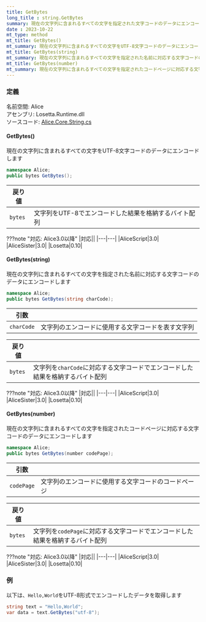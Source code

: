 ```yaml
---
title: GetBytes
long_title : string.GetBytes
summary: 現在の文字列に含まれるすべての文字を指定された文字コードのデータにエンコードします
date : 2023-10-22
mt_type: method
mt_title: GetBytes()
mt_summary: 現在の文字列に含まれるすべての文字をUTF-8文字コードのデータにエンコードします
mt_title: GetBytes(string)
mt_summary: 現在の文字列に含まれるすべての文字を指定された名前に対応する文字コードのデータにエンコードします
mt_title: GetBytes(number)
mt_summary: 現在の文字列に含まれるすべての文字を指定されたコードページに対応する文字コードのデータにエンコードします
---
```


### 定義
名前空間: Alice<br/>
アセンブリ: Losetta.Runtime.dll<br/>
ソースコード: [Alice.Core.String.cs](https://github.com/WSOFT-Project/Losetta/blob/master/Losetta.Runtime/Core/Extension/Alice.Core.String.cs)

#### GetBytes()

現在の文字列に含まれるすべての文字をUTF-8文字コードのデータにエンコードします

```cs title="AliceScript"
namespace Alice;
public bytes GetBytes();
```

|戻り値| |
|-|-|
|`bytes`|文字列をUTF-8でエンコードした結果を格納するバイト配列|

???note "対応: Alice3.0以降"
    |対応||
    |---|---|
    |AliceScript|3.0|
    |AliceSister|3.0|
    |Losetta|0.10|

#### GetBytes(string)

現在の文字列に含まれるすべての文字を指定された名前に対応する文字コードのデータにエンコードします

```cs title="AliceScript"
namespace Alice;
public bytes GetBytes(string charCode);
```

|引数| |
|-|-|
|`charCode`|文字列のエンコードに使用する文字コードを表す文字列|

|戻り値| |
|-|-|
|`bytes`|文字列を`charCode`に対応する文字コードでエンコードした結果を格納するバイト配列|

???note "対応: Alice3.0以降"
    |対応||
    |---|---|
    |AliceScript|3.0|
    |AliceSister|3.0|
    |Losetta|0.10|


#### GetBytes(number)

現在の文字列に含まれるすべての文字を指定されたコードページに対応する文字コードのデータにエンコードします

```cs title="AliceScript"
namespace Alice;
public bytes GetBytes(number codePage);
```

|引数| |
|-|-|
|`codePage`|文字列のエンコードに使用する文字コードのコードページ|

|戻り値| |
|-|-|
|`bytes`|文字列を`codePage`に対応する文字コードでエンコードした結果を格納するバイト配列|

???note "対応: Alice3.0以降"
    |対応||
    |---|---|
    |AliceScript|3.0|
    |AliceSister|3.0|
    |Losetta|0.10|

### 例
以下は、`Hello,World`をUTF-8形式でエンコードしたデータを取得します

```cs title="AliceScript"
string text = "Hello,World";
var data = text.GetBytes("utf-8");
```
